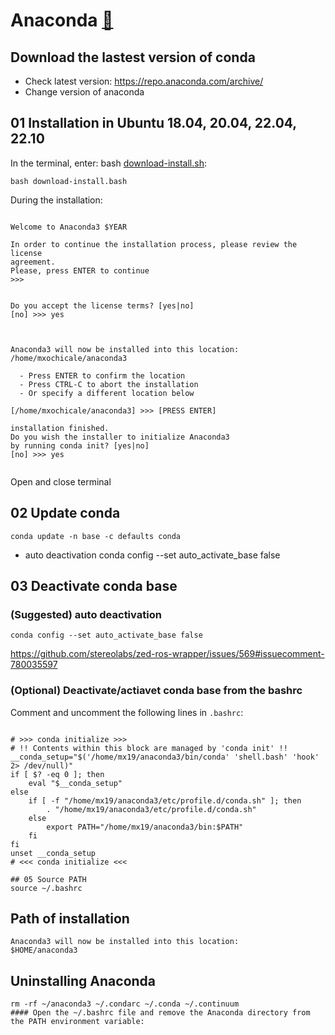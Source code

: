 # Anaconda [:link:](https://www.anaconda.com/)

## Download the lastest version of conda 
* Check latest version: https://repo.anaconda.com/archive/
* Change version of anaconda

## 01 Installation in Ubuntu 18.04, 20.04, 22.04, 22.10 
In the terminal, enter: bash [download-install.sh](download-install.sh):
```
bash download-install.bash
```

During the installation:


```

Welcome to Anaconda3 $YEAR

In order to continue the installation process, please review the license
agreement.
Please, press ENTER to continue
>>> 


Do you accept the license terms? [yes|no]
[no] >>> yes



Anaconda3 will now be installed into this location:
/home/mxochicale/anaconda3

  - Press ENTER to confirm the location
  - Press CTRL-C to abort the installation
  - Or specify a different location below

[/home/mxochicale/anaconda3] >>> [PRESS ENTER]

installation finished.
Do you wish the installer to initialize Anaconda3
by running conda init? [yes|no]
[no] >>> yes


```

Open and close terminal


## 02 Update conda 
```
conda update -n base -c defaults conda
```

* auto deactivation
conda config --set auto_activate_base false



## 03 Deactivate conda base

### (Suggested) auto deactivation
```
conda config --set auto_activate_base false
```
https://github.com/stereolabs/zed-ros-wrapper/issues/569#issuecomment-780035597


### (Optional) Deactivate/actiavet conda base from the bashrc

Comment and uncomment the following lines in `.bashrc`:

```

# >>> conda initialize >>>
# !! Contents within this block are managed by 'conda init' !!
__conda_setup="$('/home/mx19/anaconda3/bin/conda' 'shell.bash' 'hook' 2> /dev/null)"
if [ $? -eq 0 ]; then
    eval "$__conda_setup"
else
    if [ -f "/home/mx19/anaconda3/etc/profile.d/conda.sh" ]; then
        . "/home/mx19/anaconda3/etc/profile.d/conda.sh"
    else
        export PATH="/home/mx19/anaconda3/bin:$PATH"
    fi
fi
unset __conda_setup
# <<< conda initialize <<<

```



```
## 05 Source PATH 
source ~/.bashrc
```


## Path of installation
```
Anaconda3 will now be installed into this location:
$HOME/anaconda3
```


## Uninstalling Anaconda  
```
rm -rf ~/anaconda3 ~/.condarc ~/.conda ~/.continuum
#### Open the ~/.bashrc file and remove the Anaconda directory from the PATH environment variable:
```


